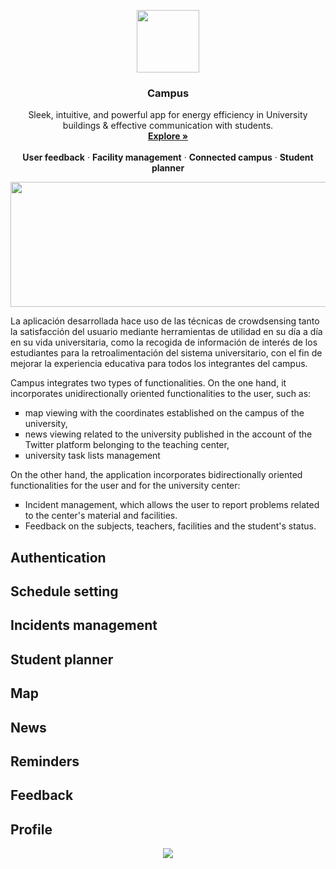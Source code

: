 <p align="center">
  <kbd>
  <img width="100" height="100" src="https://github.com/ras-haige/ETSISICrowdsensing/blob/master/app_logo.png">
  </kbd>
</p>

<h3 align="center">Campus</h3>

<p align="center">
  Sleek, intuitive, and powerful app for energy efficiency in University buildings & effective communication with students.
  <br>
  <a href="https://google.com"><strong>Explore »</strong></a>
  <br>
  <br>
  <b>User feedback</b>
  ·
  <b>Facility management</b>
  ·
  <b>Connected campus</b>
  ·
  <b>Student planner</b>
</p>

<p align="center">
  <img width="600" height="200" src="https://github.com/ras-haige/ETSISICrowdsensing/blob/master/campus_logo.png">
</p>

La aplicación desarrollada hace uso de las técnicas de crowdsensing tanto la satisfacción del usuario mediante herramientas de utilidad en su día a día en su vida universitaria, como la recogida de información de interés de los estudiantes para la retroalimentación del sistema universitario, con el fin de mejorar la experiencia educativa para todos los integrantes del campus.

Campus integrates two types of functionalities. On the one hand, it incorporates unidirectionally oriented functionalities to the user, such as:

<ul style="list-style-type:square;">
  <li>map viewing with the coordinates established on the campus of the university,</li>
  <li>news viewing related to the university published in the account of the Twitter platform belonging to the teaching center,</li>
  <li>university task lists management</li>
</ul>
  
On the other hand, the application incorporates bidirectionally oriented functionalities for the user and for the university center:

<ul style="list-style-type:square;">
    <li>Incident management, which allows the user to report problems related to the center's material and facilities.</li>
    <li>Feedback on the subjects, teachers, facilities and the student's status.</li>
</ul>


## Authentication
## Schedule setting
## Incidents management
## Student planner
## Map
## News
## Reminders
## Feedback
## Profile
<div align="center">
  <img src="https://github.com/ras-haige/ETSISICrowdsensing/blob/master/image155.png">
</div>
